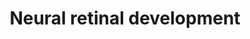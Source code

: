 ---
annotations:
- type: Pathway Ontology
  value: signaling pathway
authors:
- Lvickers
- MaintBot
- Khanspers
- Samuel Sklar
- Elisa
- L Dupuis
- Finterly
description: ''
last-edited: 2020-12-17
organisms:
- Mus musculus
redirect_from:
- /index.php/Pathway:WP535
- /instance/WP535
schema-jsonld:
- '@context': https://schema.org/
  '@id': https://wikipathways.github.io/pathways/WP535.html
  '@type': Dataset
  creator:
    '@type': Organization
    name: WikiPathways
  description: ''
  keywords:
  - neurogenin
  - neuroD4
  - Fiz1
  - PDEb
  - PDE6a
  - neuroD1
  - RBP
  - RA
  - KLF15
  - crx
  - sp4
  - rho
  - nrl
  license: CC0
  name: Neural retinal development
seo: CreativeWork
title: Neural retinal development
wpid: WP535
---